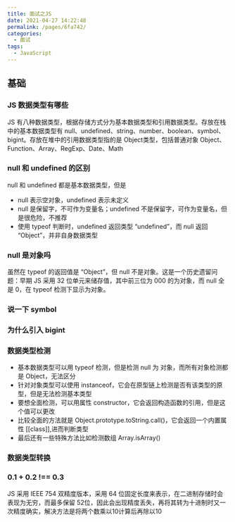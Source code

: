 ```yaml
---
title: 面试之JS
date: 2021-04-27 14:22:48
permalink: /pages/6fa742/
categories:
  - 面试
tags:
  - JavaScript
---
```

## 基础
### JS 数据类型有哪些
JS 有八种数据类型，根据存储方式分为基本数据类型和引用数据类型。存放在栈中的基本数据类型有 null、undefined、string、number、boolean、symbol、bigint。存放在堆中的引用数据类型指的是 Object类型，包括普通对象 Object、Function、Array、RegExp、Date、Math

### null 和 undefined 的区别
null 和 undefined 都是基本数据类型，但是
- null 表示空对象，undefined 表示未定义
- null 是保留字，不可作为变量名；undefined 不是保留字，可作为变量名，但是很危险，不推荐
- 使用 typeof 判断时，undefined 返回类型 “undefined”，而 null 返回 “Object”，并非自身数据类型

### null 是对象吗
虽然在 typeof 的返回值是 “Object”，但 null 不是对象。这是一个历史遗留问题：早期 JS 采用 32 位单元来储存值，其中前三位为 000 的为对象，而 null 全是 0，在 typeof 检测下显示为对象。

### 说一下 symbol

### 为什么引入 bigint

### 数据类型检测
- 基本数据类型可以用 typeof 检测，但是检测 null 为 对象，而所有对象检测都是 Object，无法区分
- 针对对象类型可以使用 instanceof，它会在原型链上检测是否有该类型的原型，但是无法检测基本类型
- 要想全面检测，可以用属性 constructor，它会返回构造函数的引用，但是这个值可以更改
- 比较全面的方法就是 Object.prototype.toString.call()，它会返回一个内置属性 [[class]],进而判断类型
- 最后还有一些特殊方法比如检测数组 Array.isArray()

### 数据类型转换

### 0.1 + 0.2 !== 0.3
JS 采用 IEEE 754 双精度版本，采用 64 位固定长度来表示，在二进制存储时会表现为无穷，而最多保留 52位，因此会出现精度丢失，再将其转为十进制时又一次精度确实，解决方法是将两个数乘以10计算后再除以10

### 
